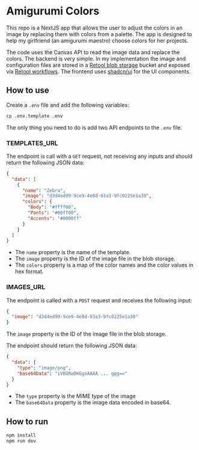 # Amigurumi Colors

This repo is a NextJS app that allows the user to adjust the colors in an image by replacing them with colors from a palette. The app is designed to help my girlfriend (an amigurumi maestro) choose colors for her projects.

The code uses the Canvas API to read the image data and replace the colors. The backend is very simple. In my implementation the image and configuration files are stored in a [Retool blob storage](https://docs.retool.com/data-sources/concepts/retool-storage) bucket and exposed via [Retool workflows](https://docs.retool.com/workflows). The frontend uses [shadcn/ui](https://ui.shadcn.com/) for the UI components.

## How to use

Create a `.env` file and add the following variables:

```bash
cp .env.template .env
```

The only thing you need to do is add two API endpoints to the `.env` file.

### TEMPLATES_URL

The endpoint is call with a `GET` request, not receiving any inputs and should return the following JSON data:

```json
{
  "data": [
    {
      "name": "Zebra",
      "image": "d3d4ed99-9ce9-4e8d-93a3-9fc0225e1a38",
      "colors": {
        "Body": "#ffff00",
        "Pants": "#00ff00",
        "Accents": "#0000ff"
      }
    }
  ]
}
```

- The `name` property is the name of the template.
- The `image` property is the ID of the image file in the blob storage.
- The `colors` property is a map of the color names and the color values in hex format.

### IMAGES_URL

The endpoint is called with a `POST` request and receives the following input:

```json
{
  "image": "d3d4ed99-9ce9-4e8d-93a3-9fc0225e1a38"
}
```

The `image` property is the ID of the image file in the blob storage.

The endpoint should return the following JSON data:

```json
{
  "data": {
    "type": "image/png",
    "base64Data": "iVBORw0KGgoAAAA ... ggg=="
  }
}
```

- The `type` property is the MIME type of the image
- The `base64Data` property is the image data encoded in base64.

## How to run

```bash
npm install
npm run dev
```
